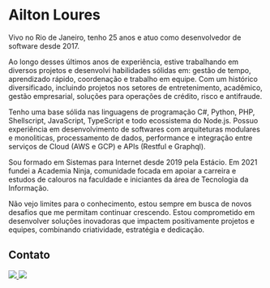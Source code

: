 # Ailton Loures

Vivo no Rio de Janeiro, tenho 25 anos e atuo como desenvolvedor de software desde 2017. 

Ao longo desses últimos anos de experiência, estive trabalhando em diversos projetos e desenvolvi habilidades sólidas em: gestão de tempo, aprendizado rápido, coordenação e trabalho em equipe. Com um histórico diversificado, incluindo projetos nos setores de entretenimento, acadêmico, gestão empresarial, soluções para operações de crédito, risco e antifraude.

Tenho uma base sólida nas linguagens de programação C#, Python, PHP, Shellscript, JavaScript, TypeScript e todo ecossistema do Node.js. Possuo experiência em desenvolvimento de softwares com arquiteturas modulares e monoliticas, processamento de dados, performance e integração entre serviços de Cloud (AWS e GCP) e APIs (Restful e Graphql).

Sou formado em Sistemas para Internet desde 2019 pela Estácio. Em 2021 fundei a Academia Ninja, comunidade focada em apoiar a carreira e estudos de calouros na faculdade e iniciantes da área de Tecnologia da Informação.

Não vejo limites para o conhecimento, estou sempre em busca de novos desafios que me permitam continuar crescendo. Estou comprometido em desenvolver soluções inovadoras que impactem positivamente projetos e equipes, combinando criatividade, estratégia e dedicação.

## Contato
<div>  
  <a href="https://www.linkedin.com/in/ailton-loures" target="_blank">
    <img src="https://img.shields.io/badge/-LinkedIn-%230077B5?style=for-the-badge&logo=linkedin&logoColor=white">
  </a>
  
  <a href="https://api.whatsapp.com/send?phone=5521991058318" target="_blank">
     <img src="https://img.shields.io/badge/WhatsApp-25D366?style=for-the-badge&logo=whatsapp&logoColor=white"
  </a>
</div>

